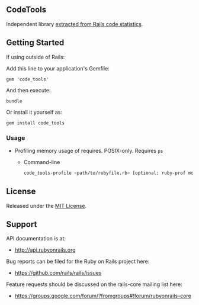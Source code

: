 ## CodeTools

Independent library [extracted from Rails code statistics](https://github.com/rails/rails/pull/11148).

## Getting Started

If using outside of Rails:

Add this line to your application's Gemfile:

    gem 'code_tools'

And then execute:

    bundle

Or install it yourself as:

    gem install code_tools

### Usage

* Profiling memory usage of requires. POSIX-only. Requires `ps`

  * Command-line

    ```bash
    code_tools-profile <path/to/rubyfile.rb> [optional: ruby-prof mode]
    ```

## License

Released under the [MIT License](http://www.opensource.org/licenses/MIT).

## Support

API documentation is at:

* http://api.rubyonrails.org

Bug reports can be filed for the Ruby on Rails project here:

* https://github.com/rails/rails/issues

Feature requests should be discussed on the rails-core mailing list here:

* https://groups.google.com/forum/?fromgroups#!forum/rubyonrails-core
